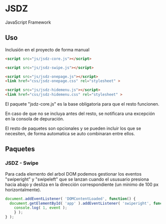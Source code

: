 # JSDZ
JavaScript Framework

## Uso
Inclusión en el proyecto de forma manual
```html
<script src="js/jsdz-core.js"></script>

<script src="js/jsdz-swipe.js"></script>

<script src="js/jsdz-onepage.js"></script>
<link href="css/jsdz-onepage.css" rel="stylesheet" >

<script src="js/jsdz-hidemenu.js"></script>
<link href="css/jsdz-hidemenu.css" rel="stylesheet" >
```

El paquete "jsdz-core.js" es la base obligatoria para que el resto funcionen.

En caso de que no se incluya antes del resto, se notificara una excepción en la consola de depuración.

El resto de paquetes son opcionales y se pueden incluir los que se necesiten, de forma automatica se auto combinaran entre ellos.

## Paquetes
### JSDZ - Swipe
Para cada elemento del arbol DOM podemos gestionar los eventos "swiperight" y "swipeleft" que se lanzan cuando el ususuario presiona hacia abajo y desliza en la dirección correspondiente (un minimo de 100 px horizontalmente).
```javascript
document.addEventListener( 'DOMContentLoaded', function() {
  document.getElementById( 'app' ).addEventListener( 'swiperight', function( event ) {
    console.log( 1, event );
	} );
} );
```
